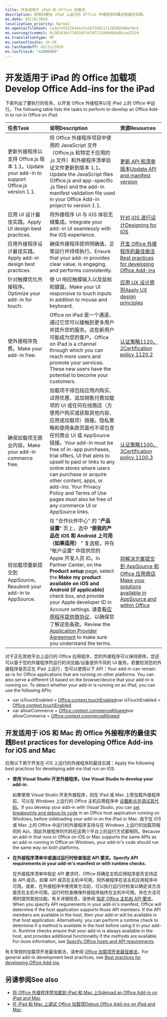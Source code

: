 ```yaml
---
title: 开发适用于 iPad 的 Office 加载项
description: 获取创建在 iPad 上运行的 Office 外接程序的概述和最佳实践。
ms.date: 03/18/2020
localization_priority: Normal
ms.openlocfilehash: ca3e7e5521b44e13a26f3d6117128592b88efdc6
ms.sourcegitcommit: 6c381634c77d316f34747131860db0a0bced2529
ms.translationtype: MT
ms.contentlocale: zh-CN
ms.lasthandoff: 03/21/2020
ms.locfileid: "42890495"
---
```

# <a name="develop-office-add-ins-for-the-ipad"></a><span data-ttu-id="ca9aa-103">开发适用于 iPad 的 Office 加载项</span><span class="sxs-lookup"><span data-stu-id="ca9aa-103">Develop Office Add-ins for the iPad</span></span>


<span data-ttu-id="ca9aa-104">下表列出了要执行的任务，以开发 Office 外接程序以在 iPad 上的 Office 中运行。</span><span class="sxs-lookup"><span data-stu-id="ca9aa-104">The following table lists the tasks to perform to develop an Office Add-in to run in Office on iPad.</span></span>


|<span data-ttu-id="ca9aa-105">**任务**</span><span class="sxs-lookup"><span data-stu-id="ca9aa-105">**Task**</span></span>|<span data-ttu-id="ca9aa-106">**说明**</span><span class="sxs-lookup"><span data-stu-id="ca9aa-106">**Description**</span></span>|<span data-ttu-id="ca9aa-107">**资源**</span><span class="sxs-lookup"><span data-stu-id="ca9aa-107">**Resources**</span></span>|
|:-----|:-----|:-----|
|<span data-ttu-id="ca9aa-108">更新外接程序以支持 Office.js 版本 1.1。</span><span class="sxs-lookup"><span data-stu-id="ca9aa-108">Update your add-in to support Office.js version 1.1.</span></span>|<span data-ttu-id="ca9aa-109">将 Office 外接程序项目中使用的 JavaScript 文件（Office.js 和特定于应用的 .js 文件）和外接程序清单验证文件更新到版本 1.1。</span><span class="sxs-lookup"><span data-stu-id="ca9aa-109">Update the JavaScript files (Office.js and app-specific .js files) and the add-in manifest validation file used in your Office Add-in project to version 1.1.</span></span>|[<span data-ttu-id="ca9aa-110">更新 API 和清单版本</span><span class="sxs-lookup"><span data-stu-id="ca9aa-110">Update API and manifest version</span></span>](update-your-javascript-api-for-office-and-manifest-schema-version.md)|
|<span data-ttu-id="ca9aa-111">应用 UI 设计最佳实践。</span><span class="sxs-lookup"><span data-stu-id="ca9aa-111">Apply UI design best practices.</span></span>|<span data-ttu-id="ca9aa-112">将外接程序 UI 与 iOS 体验无缝集成。</span><span class="sxs-lookup"><span data-stu-id="ca9aa-112">Integrate your add-in UI seamlessly with the iOS experience.</span></span>|[<span data-ttu-id="ca9aa-113">针对 iOS 进行设计</span><span class="sxs-lookup"><span data-stu-id="ca9aa-113">Designing for iOS</span></span>](https://developer.apple.com/library/ios/documentation/UserExperience/Conceptual/MobileHIG/)|
|<span data-ttu-id="ca9aa-114">应用外接程序设计最佳实践。</span><span class="sxs-lookup"><span data-stu-id="ca9aa-114">Apply add-in design best practices.</span></span>|<span data-ttu-id="ca9aa-115">确保外接程序提供明确值、正常运行并持续执行。</span><span class="sxs-lookup"><span data-stu-id="ca9aa-115">Ensure that your add-in provides clear value, is engaging, and performs consistently.</span></span>|[<span data-ttu-id="ca9aa-116">开发 Office 外接程序的最佳做法</span><span class="sxs-lookup"><span data-stu-id="ca9aa-116">Best practices for developing Office Add-ins</span></span>](../concepts/add-in-development-best-practices.md)|
|<span data-ttu-id="ca9aa-117">针对触摸优化外接程序。</span><span class="sxs-lookup"><span data-stu-id="ca9aa-117">Optimize your add-in for touch.</span></span>|<span data-ttu-id="ca9aa-118">使 UI 响应触摸输入以及鼠标和键盘。</span><span class="sxs-lookup"><span data-stu-id="ca9aa-118">Make your UI responsive to touch inputs in addition to mouse and keyboard.</span></span>|[<span data-ttu-id="ca9aa-119">应用 UX 设计原则</span><span class="sxs-lookup"><span data-stu-id="ca9aa-119">Apply UX design principles</span></span>](../concepts/add-in-development-best-practices.md#apply-ux-design-principles)|
|<span data-ttu-id="ca9aa-120">使外接程序免费。</span><span class="sxs-lookup"><span data-stu-id="ca9aa-120">Make your add-in free.</span></span>|<span data-ttu-id="ca9aa-p101">Office on iPad 是一个通道，通过它您可以接触到更多用户并提升您的服务。这些新用户可能成为您的客户。</span><span class="sxs-lookup"><span data-stu-id="ca9aa-p101">Office on iPad is a channel through which you can reach more users and promote your services. These new users have the potential to become your customers.</span></span>|[<span data-ttu-id="ca9aa-123">认证策略1120。2</span><span class="sxs-lookup"><span data-stu-id="ca9aa-123">Certification policy 1120.2</span></span>](/legal/marketplace/certification-policies#11202-acquisition-pricing-and-terms)|
|<span data-ttu-id="ca9aa-124">确保加载项无商业内容。</span><span class="sxs-lookup"><span data-stu-id="ca9aa-124">Make your add-in commerce free.</span></span>|<span data-ttu-id="ca9aa-125">加载项不得包括应用内购买、试用优惠、追加销售付费加载项的 UI 或任何在线商店（方便用户购买或获取其他内容、应用或加载项）链接。隐私策略和使用条款页面也不得包含任何商业 UI 或 AppSource 链接。</span><span class="sxs-lookup"><span data-stu-id="ca9aa-125">Your add-in must be free of in-app purchases, trial offers, UI that aims to upsell to paid or links to any online stores where users can purchase or acquire other content, apps, or add-ins. Your Privacy Policy and Terms of Use pages must also be free of any commerce UI or AppSource links.</span></span>|[<span data-ttu-id="ca9aa-126">认证策略1100。3</span><span class="sxs-lookup"><span data-stu-id="ca9aa-126">Certification policy 1100.3</span></span>](/legal/marketplace/certification-policies#11003-selling-additional-features)|
|<span data-ttu-id="ca9aa-127">将加载项重新提交到 AppSource。</span><span class="sxs-lookup"><span data-stu-id="ca9aa-127">Resubmit your add-in to AppSource.</span></span>|<span data-ttu-id="ca9aa-128">在 "合作伙伴中心" 的 "**产品设置**" 页上，选中 "**使我的产品在 iOS 和 Android 上可用（如果适用）** " 复选框，并在 "帐户设置" 中提供您的 Apple 开发人员 ID。</span><span class="sxs-lookup"><span data-stu-id="ca9aa-128">In Partner Center, on the **Product setup** page, select the **Make my product available on iOS and Android (if applicable)** check box, and provide your Apple developer ID in Account settings.</span></span> <span data-ttu-id="ca9aa-129">请查看[应用程序提供商协议](https://go.microsoft.com/fwlink/?linkid=715691)，以确保您了解这些条款。</span><span class="sxs-lookup"><span data-stu-id="ca9aa-129">Review the [Application Provider Agreement](https://go.microsoft.com/fwlink/?linkid=715691) to make sure you understand the terms.</span></span>|[<span data-ttu-id="ca9aa-130">将解决方案提交到 AppSource 和 Office 应用商店</span><span class="sxs-lookup"><span data-stu-id="ca9aa-130">Make your solutions available in AppSource and within Office</span></span>](/office/dev/store/submit-to-appsource-via-partner-center)|

<span data-ttu-id="ca9aa-p103">对于正在其他平台上运行的 Office 应用程序，您的外接程序可以保持原样。您还可以基于您的外接程序所运行的浏览器/设备提供不同的 UI 服务。若要检测您的外接程序是否正在 iPad 上运行，您可以使用以下 API：</span><span class="sxs-lookup"><span data-stu-id="ca9aa-p103">Your add-in can remain as-is for Office applications that are running on other platforms. You can also serve a different UI based on the browser/device that your add-in is running on. To detect whether your add-in is running on an iPad, you can use the following APIs:</span></span>
- <span data-ttu-id="ca9aa-134">var isTouchEnabled = [Office.context.touchEnabled](/javascript/api/office/office.context#touchenabled)</span><span class="sxs-lookup"><span data-stu-id="ca9aa-134">var isTouchEnabled = [Office.context.touchEnabled](/javascript/api/office/office.context#touchenabled)</span></span>
- <span data-ttu-id="ca9aa-135">var allowCommerce = [Office.context.commerceAllowed](/javascript/api/office/office.context#commerceallowed)</span><span class="sxs-lookup"><span data-stu-id="ca9aa-135">var allowCommerce = [Office.context.commerceAllowed](/javascript/api/office/office.context#commerceallowed)</span></span>


## <a name="best-practices-for-developing-office-add-ins-for-ios-and-mac"></a><span data-ttu-id="ca9aa-136">开发适用于 iOS 和 Mac 的 Office 外接程序的最佳实践</span><span class="sxs-lookup"><span data-stu-id="ca9aa-136">Best practices for developing Office Add-ins for iOS and Mac</span></span>

<span data-ttu-id="ca9aa-137">应用以下用于开发在 iOS 上运行的外接程序的最佳实践：</span><span class="sxs-lookup"><span data-stu-id="ca9aa-137">Apply the following best practices for developing add-ins that run on iOS:</span></span>


-  <span data-ttu-id="ca9aa-138">**使用 Visual Studio 开发外接程序。**</span><span class="sxs-lookup"><span data-stu-id="ca9aa-138">**Use Visual Studio to develop your add-in.**</span></span>

    <span data-ttu-id="ca9aa-139">如果使用 Visual Studio 开发外接程序，则在 iPad 或 Mac 上旁加载外接程序前，可以在 Windows 上运行的 Office 主机应用程序中 [设置断点并调试其代码](../develop/debug-office-add-ins-in-visual-studio.md)。</span><span class="sxs-lookup"><span data-stu-id="ca9aa-139">If you develop your add-in with Visual Studio, you can [set breakpoints and debug its code](../develop/debug-office-add-ins-in-visual-studio.md) in an Office host application running on Windows, before sideloading your add-in on the iPad or Mac.</span></span> <span data-ttu-id="ca9aa-140">由于在 iOS 或 Mac 上的 Office 中运行的外接程序支持与在 Windows 上运行的加载项相同的 Api，因此外接程序的代码在这两个平台上的运行方式都相同。</span><span class="sxs-lookup"><span data-stu-id="ca9aa-140">Because an add-in that runs in Office on iOS or Mac supports the same APIs as an add-in running in Office on Windows, your add-in's code should run the same way on both platforms.</span></span>

-  <span data-ttu-id="ca9aa-141">**在外接程序清单中或通过运行时检查指定 API 要求。**</span><span class="sxs-lookup"><span data-stu-id="ca9aa-141">**Specify API requirements in your add-in's manifest or with runtime checks.**</span></span>

    <span data-ttu-id="ca9aa-p105">在外接程序清单中指定 API 要求时，Office 将确定主机应用程序是否支持这些 API 成员。如果 API 成员在主机中可用，则外接程序在该主机应用程序中可用。或者，在外接程序中使用某方法前，可以执行运行时检查以确定该方法是否在主机中可用。运行时检查确保外接程序始终在主机中可用，并在方法可用时提供其他功能。有关详细信息，请参阅 [指定 Office 主机和 API 要求](specify-office-hosts-and-api-requirements.md)。</span><span class="sxs-lookup"><span data-stu-id="ca9aa-p105">When you specify API requirements in your add-in's manifest, Office will determine if the host application supports those API members. If the API members are available in the host, then your add-in will be available in that host application. Alternatively, you can perform a runtime check to determine if a method is available in the host before using it in your add-in. Runtime checks ensure that your add-in is always available in the host, and provides additional functionality if the methods are available. For more information, see [Specify Office hosts and API requirements](specify-office-hosts-and-api-requirements.md).</span></span>

<span data-ttu-id="ca9aa-147">有关常规的加载项开发最佳做法，请参阅 [Office 加载项开发最佳做法](../concepts/add-in-development-best-practices.md)。</span><span class="sxs-lookup"><span data-stu-id="ca9aa-147">For general add-in development best practices, see [Best practices for developing Office Add-ins](../concepts/add-in-development-best-practices.md).</span></span>


## <a name="see-also"></a><span data-ttu-id="ca9aa-148">另请参阅</span><span class="sxs-lookup"><span data-stu-id="ca9aa-148">See also</span></span>

- [<span data-ttu-id="ca9aa-149">将 Office 外接程序旁加载到 iPad 和 Mac 上</span><span class="sxs-lookup"><span data-stu-id="ca9aa-149">Sideload an Office Add-in on iPad and Mac</span></span>](../testing/sideload-an-office-add-in-on-ipad-and-mac.md)  
- [<span data-ttu-id="ca9aa-150">在 iPad 和 Mac 上调试 Office 加载项</span><span class="sxs-lookup"><span data-stu-id="ca9aa-150">Debug Office Add-ins on iPad and Mac</span></span>](../testing/debug-office-add-ins-on-ipad-and-mac.md)
